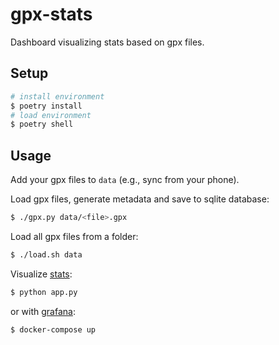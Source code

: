 gpx-stats
=========

Dashboard visualizing stats based on gpx files.


## Setup

```bash
# install environment
$ poetry install
# load environment
$ poetry shell
```


## Usage

Add your gpx files to `data` (e.g., sync from your phone).

Load gpx files, generate metadata and save to sqlite database:
```bash
$ ./gpx.py data/<file>.gpx
```

Load all gpx files from a folder:
```bash
$ ./load.sh data
```

Visualize [stats](http://localhost:8050):
```bash
$ python app.py
```
or with [grafana](https://grafana.com/docs/grafana/latest/):
```bash
$ docker-compose up
```
